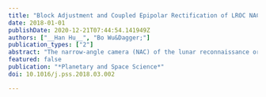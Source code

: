 ```yaml
---
title: "Block Adjustment and Coupled Epipolar Rectification of LROC NAC Images for Precision Lunar Topographic Mapping"
date: 2018-01-01
publishDate: 2020-12-21T07:44:54.141949Z
authors: ["__Han Hu__", "Bo Wu&Dagger;"]
publication_types: ["2"]
abstract: "The narrow-angle camera (NAC) of the lunar reconnaissance orbiter camera (LROC) uses a pair of closely attached pushbroom sensors to obtain a large swath of coverage while providing high-resolution imaging. However, the two image sensors do not share the same lenses and cannot be modelled geometrically with a single physical model. The irregular image network leads to difficulties in conducting the block adjustment to remove inconsistencies between the NAC images in both intra- and inter-track cases. In addition, the special image network requires two to four stereo models, each with an irregular overlapping region of varying size. The stereo configuration of NAC images also creates severe problems for the state-of-the-art image matching methods. With the aim of using NAC stereo pairs for precision 3D topographic mapping, this paper presents a novel approach to the block adjustment and coupled epipolar rectification of NAC stereo images. This approach removes the internal inconsistencies in a single block adjustment and merges the image pair in the disparity space, thus requiring estimation of only one stereo model. Semi-global matching is used to generate a disparity map for the stereo pair; each correspondence is transformed back to the source image, and 3D points are derived via photogrammetric space intersection. The experimental results reveal that the proposed approach is able to reduce the gaps and inconsistencies caused by the inaccurate boresight offsets between the two NAC cameras and the irregular overlapping regions and to finally generate precise and consistent 3D topographic models from the NAC stereo images."
featured: false
publication: "*Planetary and Space Science*"
doi: 10.1016/j.pss.2018.03.002

---
```


